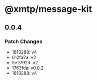 # @xmtp/message-kit

## 0.0.4

### Patch Changes

- 1813288: v4
- 012fa2a: v2
- 5e2792d: v2
- 1763fda: v0.0.2
- 1813288: v4
